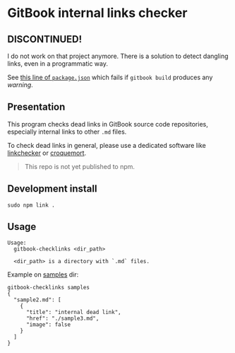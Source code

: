 # GitBook internal links checker

## DISCONTINUED!

I do not work on that project anymore. There is a solution to detect dangling links, even in a programmatic way.

See [this line of `package.json`](https://github.com/openfisca/openfisca-doc/blob/fe4417aafa70df45885509ca8b43f30a618e94b8/package.json#L15) which fails if `gitbook build` produces any *warning*.

## Presentation

This program checks dead links in GitBook source code repositories, especially internal links to other `.md` files.

To check dead links in general, please use a dedicated software
like [linkchecker](https://github.com/wummel/linkchecker) or [croquemort](https://github.com/davidbgk/croquemort).

> This repo is not yet published to npm.

## Development install

```
sudo npm link .
```

## Usage

```
Usage:
  gitbook-checklinks <dir_path>

  <dir_path> is a directory with `.md` files.
```

Example on [samples](samples) dir:

```
gitbook-checklinks samples
{
  "sample2.md": [
    {
      "title": "internal dead link",
      "href": "./sample3.md",
      "image": false
    }
  ]
}
```
